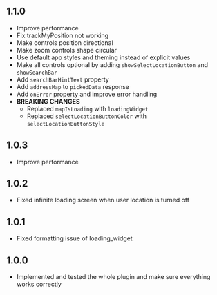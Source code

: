 ## 1.1.0

* Improve performance
* Fix trackMyPosition not working
* Make controls position directional
* Make zoom controls shape circular
* Use default app styles and theming instead of explicit values
* Make all controls optional by adding `showSelectLocationButton` and `showSearchBar`
* Add `searchBarHintText` property
* Add `addressMap` to `pickedData` response
* Add `onError` property and improve error handling
* **BREAKING CHANGES**
    * Replaced `mapIsLoading` with `loadingWidget`
    * Replaced `selectLocationButtonColor` with `selectLocationButtonStyle`

## 1.0.3

* Improve performance

## 1.0.2

* Fixed infinite loading screen when user location is turned off

## 1.0.1

* Fixed formatting issue of loading_widget

## 1.0.0

* Implemented and tested the whole plugin and make sure everything works correctly